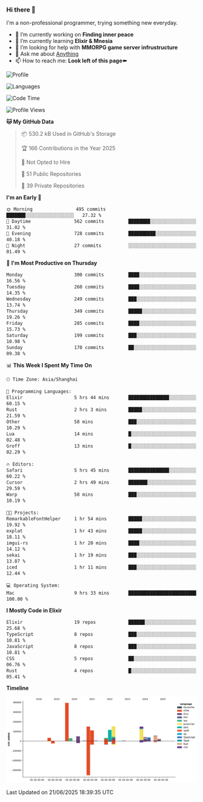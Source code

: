 ### Hi there 👋

I'm a non-professional programmer, trying something new everyday.

<!--
**dyzdyz010/dyzdyz010** is a ✨ _special_ ✨ repository because its `README.md` (this file) appears on your GitHub profile.
-->

- 🔭 I’m currently working on **Finding inner peace**
- 🌱 I’m currently learning **Elixir & Mnesia**
- 🤔 I’m looking for help with **MMORPG game server infrustructure**
- 💬 Ask me about [Anything](https://github.com/dyzdyz010/dyzdyz010/issues)
- 📫 How to reach me: **Look left of this page⬅️**

<!-- - 👯 I’m looking to collaborate on
- 😄 Pronouns: ...
- ⚡ Fun fact: ...
 -->
 
![Profile](https://github-readme-stats.vercel.app/api?username=dyzdyz010&count_private=true&show_icons=true&theme=dracula)

![Languages](https://github-readme-stats.vercel.app/api/top-langs/?username=dyzdyz010&layout=compact&theme=dracula)

<!--START_SECTION:waka-->
![Code Time](http://img.shields.io/badge/Code%20Time-2%2C036%20hrs%2051%20mins-blue)

![Profile Views](http://img.shields.io/badge/Profile%20Views-0-blue)

**🐱 My GitHub Data** 

> 📦 530.2 kB Used in GitHub's Storage 
 > 
> 🏆 166 Contributions in the Year 2025
 > 
> 🚫 Not Opted to Hire
 > 
> 📜 51 Public Repositories 
 > 
> 🔑 39 Private Repositories 
 > 
**I'm an Early 🐤** 

```text
🌞 Morning                495 commits         ███████░░░░░░░░░░░░░░░░░░   27.32 % 
🌆 Daytime                562 commits         ████████░░░░░░░░░░░░░░░░░   31.02 % 
🌃 Evening                728 commits         ██████████░░░░░░░░░░░░░░░   40.18 % 
🌙 Night                  27 commits          ░░░░░░░░░░░░░░░░░░░░░░░░░   01.49 % 
```
📅 **I'm Most Productive on Thursday** 

```text
Monday                   300 commits         ████░░░░░░░░░░░░░░░░░░░░░   16.56 % 
Tuesday                  260 commits         ████░░░░░░░░░░░░░░░░░░░░░   14.35 % 
Wednesday                249 commits         ███░░░░░░░░░░░░░░░░░░░░░░   13.74 % 
Thursday                 349 commits         █████░░░░░░░░░░░░░░░░░░░░   19.26 % 
Friday                   285 commits         ████░░░░░░░░░░░░░░░░░░░░░   15.73 % 
Saturday                 199 commits         ███░░░░░░░░░░░░░░░░░░░░░░   10.98 % 
Sunday                   170 commits         ██░░░░░░░░░░░░░░░░░░░░░░░   09.38 % 
```


📊 **This Week I Spent My Time On** 

```text
🕑︎ Time Zone: Asia/Shanghai

💬 Programming Languages: 
Elixir                   5 hrs 44 mins       ███████████████░░░░░░░░░░   60.15 % 
Rust                     2 hrs 3 mins        █████░░░░░░░░░░░░░░░░░░░░   21.59 % 
Other                    58 mins             ███░░░░░░░░░░░░░░░░░░░░░░   10.29 % 
Lua                      14 mins             █░░░░░░░░░░░░░░░░░░░░░░░░   02.48 % 
Groff                    13 mins             █░░░░░░░░░░░░░░░░░░░░░░░░   02.29 % 

🔥 Editors: 
Safari                   5 hrs 45 mins       ███████████████░░░░░░░░░░   60.22 % 
Cursor                   2 hrs 49 mins       ███████░░░░░░░░░░░░░░░░░░   29.59 % 
Warp                     58 mins             ███░░░░░░░░░░░░░░░░░░░░░░   10.19 % 

🐱‍💻 Projects: 
RemarkableFontHelper     1 hr 54 mins        █████░░░░░░░░░░░░░░░░░░░░   19.92 % 
explat                   1 hr 43 mins        █████░░░░░░░░░░░░░░░░░░░░   18.11 % 
imgui-rs                 1 hr 20 mins        ████░░░░░░░░░░░░░░░░░░░░░   14.12 % 
sekai                    1 hr 19 mins        ███░░░░░░░░░░░░░░░░░░░░░░   13.87 % 
iced                     1 hr 11 mins        ███░░░░░░░░░░░░░░░░░░░░░░   12.44 % 

💻 Operating System: 
Mac                      9 hrs 33 mins       █████████████████████████   100.00 % 
```

**I Mostly Code in Elixir** 

```text
Elixir                   19 repos            ██████░░░░░░░░░░░░░░░░░░░   25.68 % 
TypeScript               8 repos             ███░░░░░░░░░░░░░░░░░░░░░░   10.81 % 
JavaScript               8 repos             ███░░░░░░░░░░░░░░░░░░░░░░   10.81 % 
CSS                      5 repos             ██░░░░░░░░░░░░░░░░░░░░░░░   06.76 % 
Rust                     4 repos             █░░░░░░░░░░░░░░░░░░░░░░░░   05.41 % 
```



**Timeline**

![Lines of Code chart](https://raw.githubusercontent.com/dyzdyz010/dyzdyz010/master/assets/bar_graph.png)


 Last Updated on 21/06/2025 18:39:35 UTC
<!--END_SECTION:waka-->
